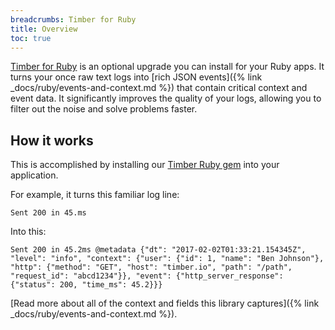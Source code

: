 ```yaml
---
breadcrumbs: Timber for Ruby
title: Overview
toc: true
---
```


[Timber for Ruby](https://github.com/timberio/timber-ruby) is an optional upgrade you can
install for your Ruby apps. It turns your once raw text logs into
[rich JSON events]({% link _docs/ruby/events-and-context.md %}) that contain critical
context and event data. It significantly improves the quality of your logs, allowing you to filter
out the noise and solve problems faster.


## How it works

This is accomplished by installing our [Timber Ruby gem](https://rubygems.org/gems/timber) into
your application.

For example, it turns this familiar log line:

```
Sent 200 in 45.ms
```

Into this:

```
Sent 200 in 45.2ms @metadata {"dt": "2017-02-02T01:33:21.154345Z", "level": "info", "context": {"user": {"id": 1, "name": "Ben Johnson"}, "http": {"method": "GET", "host": "timber.io", "path": "/path", "request_id": "abcd1234"}}, "event": {"http_server_response": {"status": 200, "time_ms": 45.2}}}
```

[Read more about all of the context and fields this library captures]({% link _docs/ruby/events-and-context.md %}).